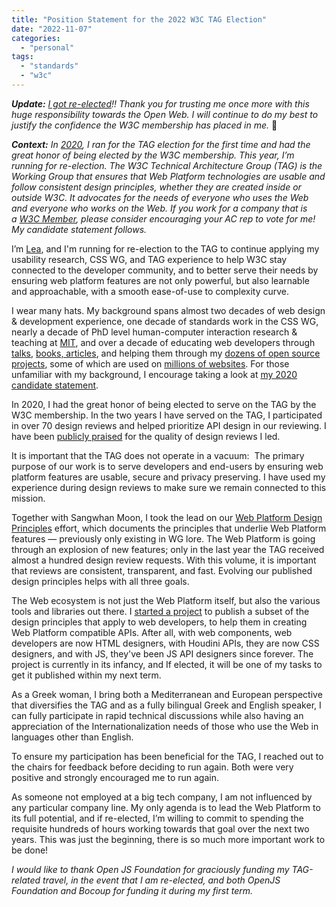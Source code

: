 ```yaml
---
title: "Position Statement for the 2022 W3C TAG Election"
date: "2022-11-07"
categories: 
  - "personal"
tags: 
  - "standards"
  - "w3c"
---
```


_**Update:** [I got re-elected](https://www.w3.org/blog/news/archives/9787)!! Thank you for trusting me once more with this huge responsibility towards the Open Web. I will continue to do my best to justify the confidence the W3C membership has placed in me._ 🥹

_**Context:** In [2020](https://lea.verou.me/2020/11/tag/), I ran for the TAG election for the first time and had the great honor of being elected by the W3C membership. This year, I’m running for re-election. The W3C Technical Architecture Group (TAG) is the Working Group that ensures that Web Platform technologies are usable and follow consistent design principles, whether they are created inside or outside W3C. It advocates for the needs of everyone who uses the Web and everyone who works on the Web. If you work for a company that is a [W3C Member](https://www.w3.org/Consortium/Member/List), please consider encouraging your AC rep to vote for me! My candidate statement follows._

I’m [Lea](https://en.wikipedia.org/wiki/Lea_Verou), and I'm running for re-election to the TAG to continue applying my usability research, CSS WG, and TAG experience to help W3C stay connected to the developer community, and to better serve their needs by ensuring web platform features are not only powerful, but also learnable and approachable, with a smooth ease-of-use to complexity curve.

I wear many hats. My background spans almost two decades of web design & development experience, one decade of standards work in the CSS WG, nearly a decade of PhD level human-computer interaction research & teaching at [MIT](https://mit.edu), and over a decade of educating web developers through [talks](https://lea.verou.me/speaking/), [books, articles](https://lea.verou.me/publications/), and helping them through my [dozens of open source projects](https://lea.verou.me/projects/), some of which are used on [millions of websites](https://www.npmjs.com/package/prismjs). For those unfamiliar with my background, I encourage taking a look at [my 2020 candidate statement](https://lea.verou.me/2020/11/tag/).

In 2020, I had the great honor of being elected to serve on the TAG by the W3C membership. In the two years I have served on the TAG, I participated in over 70 design reviews and helped prioritize API design in our reviewing. I have been [publicly praised](https://twitter.com/yoavweiss/status/1430807031364075520) for the quality of design reviews I led. 

It is important that the TAG does not operate in a vacuum:  The primary purpose of our work is to serve developers and end-users by ensuring web platform features are usable, secure and privacy preserving. I have used my experience during design reviews to make sure we remain connected to this mission.

Together with Sangwhan Moon, I took the lead on our [Web Platform Design Principles](https://w3ctag.github.io/design-principles/) effort, which documents the principles that underlie Web Platform features — previously only existing in WG lore. The Web Platform is going through an explosion of new features; only in the last year the TAG received almost a hundred design review requests. With this volume, it is important that reviews are consistent, transparent, and fast. Evolving our published design principles helps with all three goals.

The Web ecosystem is not just the Web Platform itself, but also the various tools and libraries out there. I [started a project](https://github.com/w3ctag/design-principles/issues/268) to publish a subset of the design principles that apply to web developers, to help them in creating Web Platform compatible APIs. After all, with web components, web developers are now HTML designers, with Houdini APIs, they are now CSS designers, and with JS, they've been JS API designers since forever. The project is currently in its infancy, and If elected, it will be one of my tasks to get it published within my next term.

As a Greek woman, I bring both a Mediterranean and European perspective that diversifies the TAG and as a fully bilingual Greek and English speaker, I can fully participate in rapid technical discussions while also having an appreciation of the Internationalization needs of those who use the Web in languages other than English.

To ensure my participation has been beneficial for the TAG, I reached out to the chairs for feedback before deciding to run again. Both were very positive and strongly encouraged me to run again.

As someone not employed at a big tech company, I am not influenced by any particular company line. My only agenda is to lead the Web Platform to its full potential, and if re-elected, I’m willing to commit to spending the requisite hundreds of hours working towards that goal over the next two years. This was just the beginning, there is so much more important work to be done!

_I would like to thank Open JS Foundation for graciously funding my TAG-related travel, in the event that I am re-elected, and both OpenJS Foundation and Bocoup for funding it during my first term._
